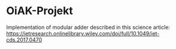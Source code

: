 # OiAK-Projekt
Implementation of modular adder described in this science article: https://ietresearch.onlinelibrary.wiley.com/doi/full/10.1049/iet-cds.2017.0470
